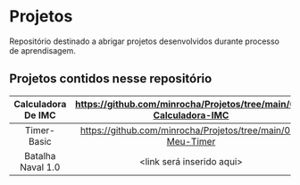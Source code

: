 # Projetos
Repositório destinado a abrigar projetos desenvolvidos durante processo de aprendisagem.

## Projetos contidos nesse repositório

| Calculadora De IMC | <https://github.com/minrocha/Projetos/tree/main/00-Calculadora-IMC> |
| :----------------: | :-----------------------------------------------------------------: |
| Timer-Basic        | <https://github.com/minrocha/Projetos/tree/main/01-Meu-Timer>       |  
| Batalha Naval 1.0  | <link será inserido aqui>                                            |
